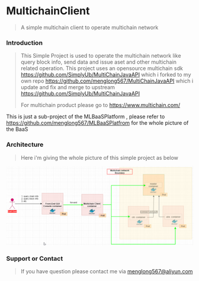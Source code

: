 # MultichainClient
> A simple multichain client to operate multichain network

### Introduction
> This Simple Project is used to operate the multichain network like query block info, send data and issue aset and other multichain related operation. This project uses an opensource multichain sdk <https://github.com/SimplyUb/MultiChainJavaAPI> which i forked to my own repo <https://github.com/menglong567/MultiChainJavaAPI> which i update and fix and merge to upstream <https://github.com/SimplyUb/MultiChainJavaAPI> 
>
>For multichain product please go to <https://www.multichain.com/>

This is just a sub-project of the MLBaaSPlatform , please refer to https://github.com/menglong567/MLBaaSPlatfrom for the whole picture of the BaaS

### Architecture
> Here i'm giving the whole picture of this simple project as below

![avatar](img/arch.png)

### Support or Contact
> If you have question please contact me via menglong567@aliyun.com
